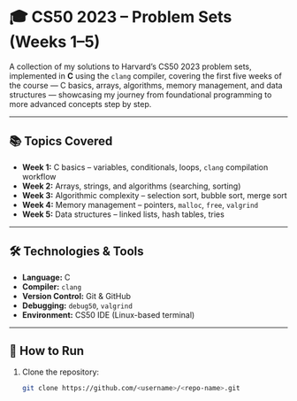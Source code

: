 # 🎓 CS50 2023 – Problem Sets (Weeks 1–5)

A collection of my solutions to Harvard’s CS50 2023 problem sets, implemented in **C** using the `clang` compiler, covering the first five weeks of the course — C basics, arrays, algorithms, memory management, and data structures — showcasing my journey from foundational programming to more advanced concepts step by step.

---

## 📚 Topics Covered
- **Week 1:** C basics – variables, conditionals, loops, `clang` compilation workflow  
- **Week 2:** Arrays, strings, and algorithms (searching, sorting)  
- **Week 3:** Algorithmic complexity – selection sort, bubble sort, merge sort  
- **Week 4:** Memory management – pointers, `malloc`, `free`, `valgrind`  
- **Week 5:** Data structures – linked lists, hash tables, tries  

---

## 🛠 Technologies & Tools
- **Language:** C  
- **Compiler:** `clang`  
- **Version Control:** Git & GitHub  
- **Debugging:** `debug50`, `valgrind`  
- **Environment:** CS50 IDE (Linux-based terminal)  

---

## 🚀 How to Run
1. Clone the repository:
   ```bash
   git clone https://github.com/<username>/<repo-name>.git
